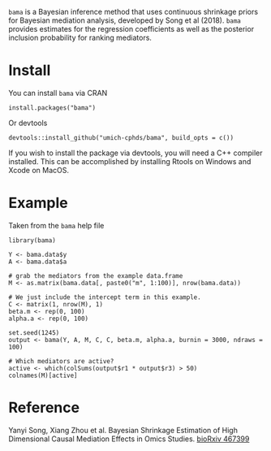 `bama` is a Bayesian inference method that uses continuous shrinkage priors for
Bayesian mediation analysis, developed by Song et al (2018).
`bama` provides estimates for the regression coefficients as well as
the posterior inclusion probability for ranking mediators.

# Install
You can install `bama` via CRAN

```
install.packages("bama")
```
Or devtools
```
devtools::install_github("umich-cphds/bama", build_opts = c())
```

If you wish to install the package via devtools, you will need a C++ compiler
installed. This can be accomplished by installing Rtools on Windows and Xcode
on MacOS.

# Example
Taken from the `bama` help file
```
library(bama)

Y <- bama.data$y
A <- bama.data$a

# grab the mediators from the example data.frame
M <- as.matrix(bama.data[, paste0("m", 1:100)], nrow(bama.data))

# We just include the intercept term in this example.
C <- matrix(1, nrow(M), 1)
beta.m <- rep(0, 100)
alpha.a <- rep(0, 100)

set.seed(1245)
output <- bama(Y, A, M, C, C, beta.m, alpha.a, burnin = 3000, ndraws = 100)

# Which mediators are active?
active <- which(colSums(output$r1 * output$r3) > 50)
colnames(M)[active]
```

# Reference
Yanyi Song, Xiang Zhou et al. Bayesian Shrinkage Estimation of High
Dimensional Causal Mediation Effects in Omics Studies.
[bioRxiv 467399](https://doi.org/10.1101/467399)
